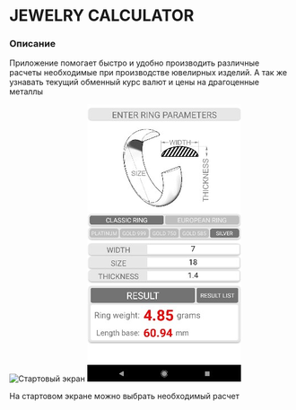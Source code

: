 # JEWELRY CALCULATOR
### Описание
Приложение помогает быстро и удобно производить различные расчеты необходимые при производстве ювелирных изделий. А так же узнавать текущий обменный курс валют и цены на драгоценные металлы

![Стартовый экран]() ![Стартовый экран](https://github.com/EugeneGladchuk/weight/blob/main/Screenshot_35.jpg) ![]()

На стартовом экране можно выбрать необходимый расчет
